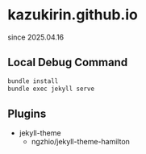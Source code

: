 # kazukirin.github.io
since 2025.04.16

## Local Debug Command
```powershell
bundle install
bundle exec jekyll serve
```
## Plugins
- jekyll-theme
    - ngzhio/jekyll-theme-hamilton